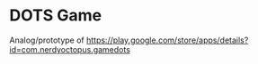 # DOTS Game
Analog/prototype of https://play.google.com/store/apps/details?id=com.nerdyoctopus.gamedots
